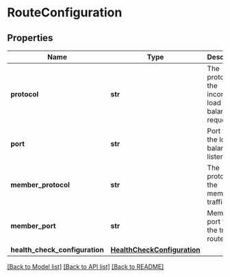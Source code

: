 # RouteConfiguration

## Properties
Name | Type | Description | Notes
------------ | ------------- | ------------- | -------------
**protocol** | **str** | The protocol of the incoming load balancer requests. | 
**port** | **str** | Port which the load balancer is listening to. | 
**member_protocol** | **str** | The protocol of the member traffic. | 
**member_port** | **str** | Member port where the traffic is routed to. | 
**health_check_configuration** | [**HealthCheckConfiguration**](HealthCheckConfiguration.md) |  | [optional] 

[[Back to Model list]](../README.md#documentation-for-models) [[Back to API list]](../README.md#documentation-for-api-endpoints) [[Back to README]](../README.md)

